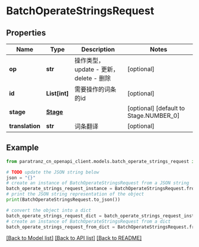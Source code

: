 # BatchOperateStringsRequest


## Properties

Name | Type | Description | Notes
------------ | ------------- | ------------- | -------------
**op** | **str** | 操作类型，update - 更新，delete - 删除 | [optional] 
**id** | **List[int]** | 需要操作的词条的id | [optional] 
**stage** | [**Stage**](Stage.md) |  | [optional] [default to Stage.NUMBER_0]
**translation** | **str** | 词条翻译 | [optional] 

## Example

```python
from paratranz_cn_openapi_client.models.batch_operate_strings_request import BatchOperateStringsRequest

# TODO update the JSON string below
json = "{}"
# create an instance of BatchOperateStringsRequest from a JSON string
batch_operate_strings_request_instance = BatchOperateStringsRequest.from_json(json)
# print the JSON string representation of the object
print(BatchOperateStringsRequest.to_json())

# convert the object into a dict
batch_operate_strings_request_dict = batch_operate_strings_request_instance.to_dict()
# create an instance of BatchOperateStringsRequest from a dict
batch_operate_strings_request_from_dict = BatchOperateStringsRequest.from_dict(batch_operate_strings_request_dict)
```
[[Back to Model list]](../README.md#documentation-for-models) [[Back to API list]](../README.md#documentation-for-api-endpoints) [[Back to README]](../README.md)


